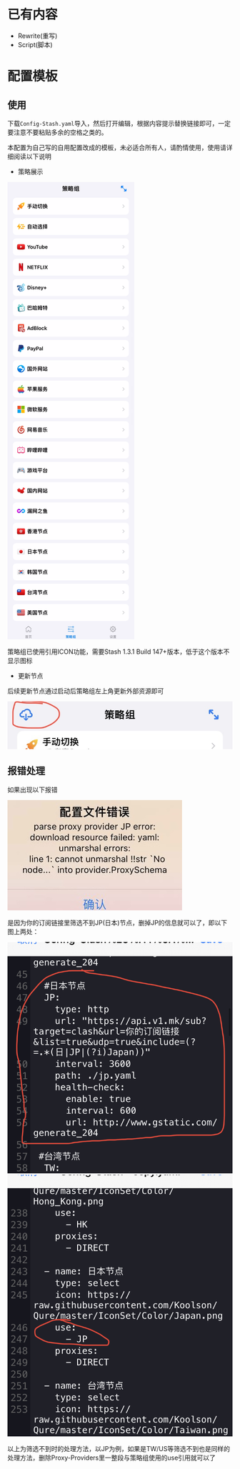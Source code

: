 已有内容
==
- Rewrite(重写)
- Script(脚本)

配置模板
===
使用
---
下载`Config-Stash.yaml`导入，然后打开编辑，根据内容提示替换链接即可，一定要注意不要粘贴多余的空格之类的。

本配置为自己写的自用配置改成的模板，未必适合所有人，请酌情使用，使用请详细阅读以下说明

- 策略展示

![](https://raw.githubusercontent.com/Infatuation-Fei/explain/main/Picture/Config.PNG)

策略组已使用引用ICON功能，需要Stash 1.3.1 Build 147+版本，低于这个版本不显示图标

- 更新节点

后续更新节点通过启动后策略组左上角更新外部资源即可

![](https://raw.githubusercontent.com/Infatuation-Fei/explain/main/Picture/Config1.jpg)

报错处理
----
如果出现以下报错

![](https://raw.githubusercontent.com/Infatuation-Fei/explain/main/Picture/cuowu.jpg)

是因为你的订阅链接里筛选不到JP(日本)节点，删掉JP的信息就可以了，即以下图上两处：

![](https://raw.githubusercontent.com/Infatuation-Fei/explain/main/Picture/shan1.jpg)
![](https://raw.githubusercontent.com/Infatuation-Fei/explain/main/Picture/shan.jpg)

以上为筛选不到时的处理方法，以JP为例，如果是TW/US等筛选不到也是同样的处理方法，删除Proxy-Providers里一整段与策略组使用的use引用就可以了
